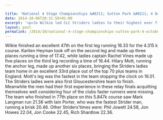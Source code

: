 ```yaml
---

title: 'National 4 Stage Championships &#8211; Sutton Park &#8211; 4 October 2014'
date: 2014-10-06T20:31:59+01:00
excerpt: '<p>Jo Wilkie led CLC Striders ladies to their highest ever finish in the National 4 Stage Championships held at Sutton Park, Birmingham on Saturday 4 October 2014. </p>'
layout: post
permalink: /2014/10/national-4-stage-championships-sutton-park-4-october-2014/
---
```

Wilkie finished an excellent 47th on the first leg running 16.33 for the 4.315 k course. Karlien Heyman took off on the second leg and made up three places running a time of 17.42, while ladies captain Rachel Vines made up five places on the third leg recording a time of 16.44. Hilary Mott, running the anchor leg, made up another six places, bringing the Striders ladies team home in an excellent 33rd place out of the top 70 plus teams in England. Mott's leg was the fastest in the team stopping the clock on 16.01. The Striders ladies were also first Gloucestershire team to finish.  
Meanwhile the men had their first experience in these relay finals acquitting themselves well considering four of the clubs faster runners were missing. The team who finished in 77th place on this 5.847k course saw Mark Langman run 21.36 with Iain Porter, who was the fastest Strider man, running a brisk 20.46. Other Striders'times were: Phil Jowett 24.58, Jon Howes 22.04, Jon Cooke 22.45, Rich Shardlow 22.36.
